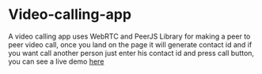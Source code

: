 # Video-calling-app
A video calling app uses WebRTC and PeerJS Library for making a peer to peer video call, once you land on the page it will generate contact id and if you want call another person just enter his contact id and press call button, you can see a live demo [here](https://peercallkhanna.herokuapp.com)
